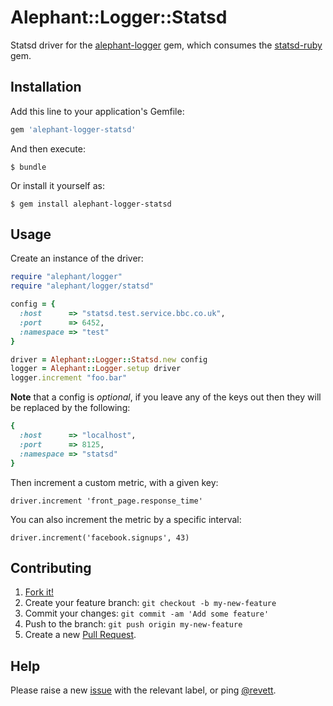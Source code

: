 # Alephant::Logger::Statsd

Statsd driver for the [alephant-logger](https://github.com/BBC-News/alephant-logger) gem, which consumes the [statsd-ruby](https://github.com/reinh/statsd) gem.

## Installation

Add this line to your application's Gemfile:

```ruby
gem 'alephant-logger-statsd'
```

And then execute:

    $ bundle

Or install it yourself as:

    $ gem install alephant-logger-statsd

## Usage

Create an instance of the driver:

```ruby
require "alephant/logger"
require "alephant/logger/statsd"

config = {
  :host      => "statsd.test.service.bbc.co.uk",
  :port      => 6452,
  :namespace => "test"
}

driver = Alephant::Logger::Statsd.new config
logger = Alephant::Logger.setup driver
logger.increment "foo.bar"
```

**Note** that a config is *optional*, if you leave any of the keys out then they will be replaced by the following:

```ruby
{
  :host      => "localhost",
  :port      => 8125,
  :namespace => "statsd"
}
```

Then increment a custom metric, with a given key:

```key
driver.increment 'front_page.response_time'
```

You can also increment the metric by a specific interval:

```key
driver.increment('facebook.signups', 43)
```

## Contributing

1. [Fork it!](https://github.com/bbc-news/alephant-logger-statsd/fork)
2. Create your feature branch: `git checkout -b my-new-feature`
3. Commit your changes: `git commit -am 'Add some feature'`
4. Push to the branch: `git push origin my-new-feature`
5. Create a new [Pull Request](https://github.com/BBC-News/alephant-logger-statsd/compare).

## Help

Please raise a new [issue](https://github.com/BBC-News/alephant-logger-statsd/issues/new) with the relevant label, or ping [@revett](http://github.com/revett).
